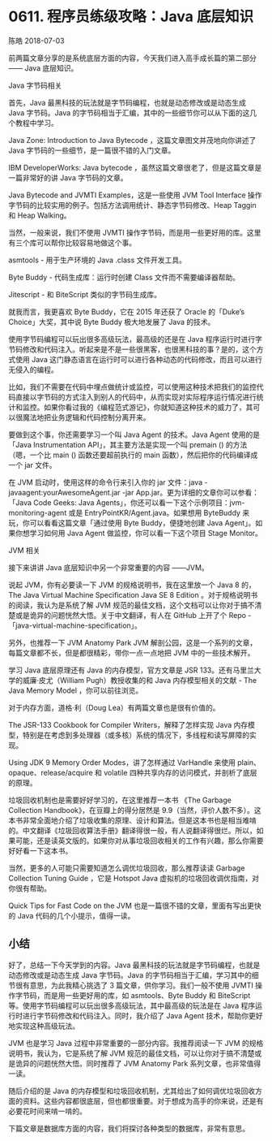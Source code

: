 # 0611. 程序员练级攻略：Java 底层知识

陈皓 2018-07-03

前两篇文章分享的是系统底层方面的内容，今天我们进入高手成长篇的第二部分 —— Java 底层知识。

Java 字节码相关

首先，Java 最黑科技的玩法就是字节码编程，也就是动态修改或是动态生成 Java 字节码。Java 的字节码相当于汇编，其中的一些细节你可以从下面的这几个教程中学习。

Java Zone: Introduction to Java Bytecode ，这篇文章图文并茂地向你讲述了 Java 字节码的一些细节，是一篇很不错的入门文章。

IBM DeveloperWorks: Java bytecode ，虽然这篇文章很老了，但是这篇文章是一篇非常好的讲 Java 字节码的文章。

Java Bytecode and JVMTI Examples，这是一些使用 JVM Tool Interface 操作字节码的比较实用的例子。包括方法调用统计、静态字节码修改、Heap Taggin 和 Heap Walking。

当然，一般来说，我们不使用 JVMTI 操作字节码，而是用一些更好用的库。这里有三个库可以帮你比较容易地做这个事。

asmtools - 用于生产环境的 Java .class 文件开发工具。

Byte Buddy - 代码生成库：运行时创建 Class 文件而不需要编译器帮助。

Jitescript - 和 BiteScript 类似的字节码生成库。

就我而言，我更喜欢 Byte Buddy，它在 2015 年还获了 Oracle 的「Duke’s Choice」大奖，其中说 Byte Buddy 极大地发展了 Java 的技术。

使用字节码编程可以玩出很多高级玩法，最高级的还是在 Java 程序运行时进行字节码修改和代码注入。听起来是不是一些很黑客，也很黑科技的事？是的，这个方式使用 Java 这门静态语言在运行时可以进行各种动态的代码修改，而且可以进行无侵入的编程。

比如，我们不需要在代码中埋点做统计或监控，可以使用这种技术把我们的监控代码直接以字节码的方式注入到别人的代码中，从而实现对实际程序运行情况进行统计和监控。如果你看过我的《编程范式游记》，你就知道这种技术的威力了，其可以很魔法地把业务逻辑和代码控制分离开来。

要做到这个事，你还需要学习一个叫 Java Agent 的技术。Java Agent 使用的是「Java Instrumentation API」，其主要方法是实现一个叫 premain () 的方法（嗯，一个比 main () 函数还要超前执行的 main 函数），然后把你的代码编译成一个 jar 文件。

在 JVM 启动时，使用这样的命令行来引入你的 jar 文件：java -javaagent:yourAwesomeAgent.jar -jar App.jar。更为详细的文章你可以参看：「Java Code Geeks: Java Agents」，你还可以看一下这个示例项目：jvm-monitoring-agent 或是 EntryPointKR/Agent.java。如果想用 ByteBuddy 来玩，你可以看看这篇文章「通过使用 Byte Buddy，便捷地创建 Java Agent」。如果你想学习如何用 Java Agent 做监控，你可以看一下这个项目 Stage Monitor。

JVM 相关

接下来讲讲 Java 底层知识中另一个非常重要的内容 ——JVM。

说起 JVM，你有必要读一下 JVM 的规格说明书，我在这里放一个 Java 8 的，The Java Virtual Machine Specification Java SE 8 Edition 。对于规格说明书的阅读，我认为是系统了解 JVM 规范的最佳文档，这个文档可以让你对于搞不清楚或是诡异的问题恍然大悟。关于中文翻译，有人在 GitHub 上开了个 Repo -「java-virtual-machine-specification」。

另外，也推荐一下 JVM Anatomy Park JVM 解剖公园，这是一个系列的文章，每篇文章都不长，但是都很精彩，带你一点一点地把 JVM 中的一些技术解开。

学习 Java 底层原理还有 Java 的内存模型，官方文章是 JSR 133。还有马里兰大学的威廉·皮尤（William Pugh）教授收集的和 Java 内存模型相关的文献 - The Java Memory Model ，你可以前往浏览。

对于内存方面，道格·利（Doug Lea）有两篇文章也是很有价值的。

The JSR-133 Cookbook for Compiler Writers，解释了怎样实现 Java 内存模型，特别是在考虑到多处理器（或多核）系统的情况下，多线程和读写屏障的实现。

Using JDK 9 Memory Order Modes，讲了怎样通过 VarHandle 来使用 plain、opaque、release/acquire 和 volatile 四种共享内存的访问模式，并剖析了底层的原理。

垃圾回收机制也是需要好好学习的，在这里推荐一本书 《The Garbage Collection Handbook》，在豆瓣上的得分居然是 9.9（当然，评价人数不多）。这本书非常全面地介绍了垃圾收集的原理、设计和算法。但是这本书也是相当难啃的。中文翻译《垃圾回收算法手册》翻译得很一般，有人说翻译得很烂。所以，如果可能，还是读英文版的。如果你对从事垃圾回收相关的工作有兴趣，那么你需要好好看一下这本书。

当然，更多的人可能只需要知道怎么调优垃圾回收，那么推荐读读 Garbage Collection Tuning Guide ，它是 Hotspot Java 虚拟机的垃圾回收调优指南，对你很有帮助。

Quick Tips for Fast Code on the JVM 也是一篇很不错的文章，里面有写出更快的 Java 代码的几个小提示，值得一读。

## 小结

好了，总结一下今天学到的内容。Java 最黑科技的玩法就是字节码编程，也就是动态修改或是动态生成 Java 字节码。Java 的字节码相当于汇编，学习其中的细节很有意思，为此我精心挑选了 3 篇文章，供你学习。我们一般不使用 JVMTI 操作字节码，而是用一些更好用的库，如 asmtools、Byte Buddy 和 BiteScript 等。使用字节码编程可以玩出很多高级玩法，其中最高级的玩法是在 Java 程序运行时进行字节码修改和代码注入。同时，我介绍了 Java Agent 技术，帮助你更好地实现这种高级玩法。

JVM 也是学习 Java 过程中非常重要的一部分内容。我推荐阅读一下 JVM 的规格说明书，我认为，它是系统了解 JVM 规范的最佳文档，可以让你对于搞不清楚或是诡异的问题恍然大悟。同时推荐了 JVM Anatomy Park 系列文章，也非常值得一读。

随后介绍的是 Java 的内存模型和垃圾回收机制，尤其给出了如何调优垃圾回收方面的资料。这些内容都很底层，但也都很重要。对于想成为高手的你来说，还是有必要花时间来啃一啃的。

下篇文章是数据库方面的内容，我们将探讨各种类型的数据库，非常有意思。